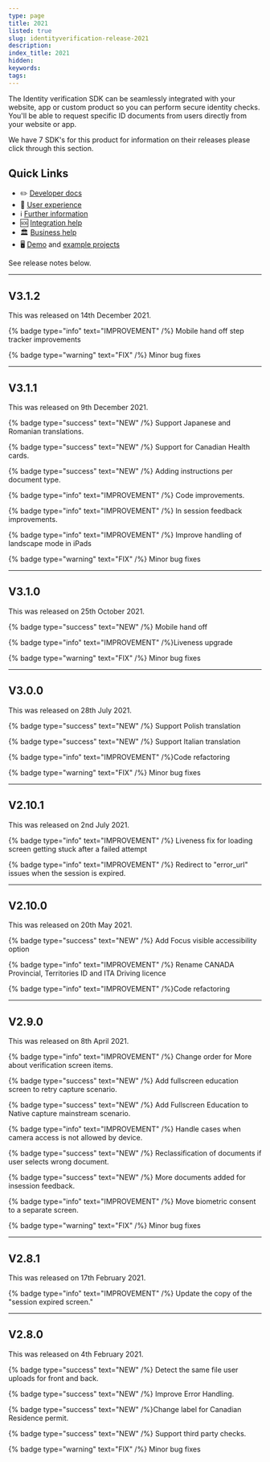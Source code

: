 ```yaml
---
type: page
title: 2021
listed: true
slug: identityverification-release-2021
description: 
index_title: 2021
hidden: 
keywords: 
tags: 
---
```


The Identity verification SDK can be seamlessly integrated with your website, app or custom product so you can perform secure identity checks. You'll be able to request specific ID documents from users directly from your website or app.

We have 7 SDK's for this product for information on their releases please click through this section.

## Quick Links

- ✏️ [Developer docs](https://developers.yoti.com/identity-verification/getting-started)
- 🎨 [User experience](https://developers.yoti.com/identity-verification/user-experience)
- ℹ️ [Further information](https://business.yoti.com/doc-scan/)
- 🆘 [Integration help](https://yoti.force.com/yotisupport/s/contactsupport)
- 🏛 [Business help](https://www.yoti.com/contact-us/)
- 🖥 [Demo](https://yoti.world/yoti-doc-scan/) and [example projects](https://developers.yoti.com/identity-verification/quick-start)

See release notes below.

---

## V3.1.2

This was released on 14th December 2021.

{% badge type="info" text="IMPROVEMENT" /%} Mobile hand off step tracker improvements

{% badge type="warning" text="FIX" /%} Minor bug fixes

---

## V3.1.1

This was released on 9th December 2021.

{% badge type="success" text="NEW" /%} Support Japanese and Romanian translations.

{% badge type="success" text="NEW" /%} Support for Canadian Health cards.

{% badge type="success" text="NEW" /%} Adding instructions per document type.

{% badge type="info" text="IMPROVEMENT" /%} Code improvements.

{% badge type="info" text="IMPROVEMENT" /%} In session feedback improvements. 

{% badge type="info" text="IMPROVEMENT" /%} Improve handling of landscape mode in iPads

{% badge type="warning" text="FIX" /%} Minor bug fixes

---

## V3.1.0

This was released on 25th October 2021.

{% badge type="success" text="NEW" /%} Mobile hand off

{% badge type="info" text="IMPROVEMENT" /%}Liveness upgrade

{% badge type="warning" text="FIX" /%} Minor bug fixes

---

## V3.0.0

This was released on 28th July 2021.

{% badge type="success" text="NEW" /%} Support Polish translation

{% badge type="success" text="NEW" /%} Support Italian translation

{% badge type="info" text="IMPROVEMENT" /%}Code refactoring

{% badge type="warning" text="FIX" /%} Minor bug fixes

---

## V2.10.1

This was released on 2nd July 2021.

{% badge type="info" text="IMPROVEMENT" /%} Liveness fix for loading screen getting stuck after a failed attempt

{% badge type="info" text="IMPROVEMENT" /%} Redirect to "error_url" issues when the session is expired.

---

## V2.10.0

This was released on 20th May 2021.

{% badge type="success" text="NEW" /%} Add Focus visible accessibility option

{% badge type="info" text="IMPROVEMENT" /%} Rename CANADA Provincial, Territories ID and ITA Driving licence

{% badge type="info" text="IMPROVEMENT" /%}Code refactoring

---

## V2.9.0

This was released on 8th April 2021.

{% badge type="info" text="IMPROVEMENT" /%} Change order for More about verification screen items.

{% badge type="success" text="NEW" /%} Add fullscreen education screen to retry capture scenario.

{% badge type="success" text="NEW" /%} Add Fullscreen Education to Native capture mainstream scenario.

{% badge type="info" text="IMPROVEMENT" /%} Handle cases when camera access is not allowed by device.

{% badge type="success" text="NEW" /%} Reclassification of documents if user selects wrong document.

{% badge type="success" text="NEW" /%} More documents added for insession feedback.

{% badge type="info" text="IMPROVEMENT" /%} Move biometric consent to a separate screen.

{% badge type="warning" text="FIX" /%} Minor bug fixes

---

## V2.8.1

This was released on 17th February 2021.

{% badge type="info" text="IMPROVEMENT" /%} Update the copy of the "session expired screen."

---

## V2.8.0

This was released on 4th February 2021.

{% badge type="success" text="NEW" /%} Detect the same file user uploads for front and back.

{% badge type="success" text="NEW" /%} Improve Error Handling.

{% badge type="success" text="NEW" /%}Change label for Canadian Residence permit.

{% badge type="success" text="NEW" /%} Support third party checks.

{% badge type="warning" text="FIX" /%} Minor bug fixes